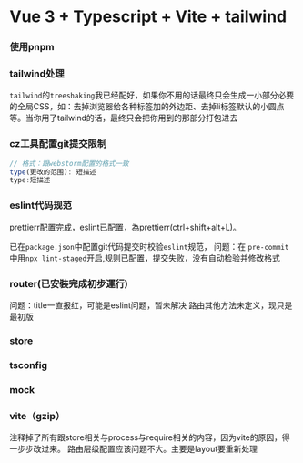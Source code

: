 # Vue 3 + Typescript + Vite + tailwind

### 使用pnpm

### tailwind处理
`tailwind`的`treeshaking`我已经配好，如果你不用的话最终只会生成一小部分必要的全局CSS，如：去掉浏览器给各种标签加的外边距、去掉li标签默认的小圆点等。当你用了tailwind的话，最终只会把你用到的那部分打包进去

### cz工具配置git提交限制
```js
// 格式：跟webstorm配置的格式一致
type(更改的范围): 短描述
type:短描述
```

### eslint代码规范
prettierr配置完成，eslint已配置，為prettierr(ctrl+shift+alt+L)。

已在`package.json`中配置git代码提交时校验`eslint`规范，
问题：在 `pre-commit`中用`npx lint-staged`开启,规则已配置，提交失败，没有自动检验并修改格式

### router(已安裝完成初步運行)
问题：title一直报红，可能是eslint问题，暂未解决
路由其他方法未定义，现只是最初版

### store
###  tsconfig
### mock
### vite（gzip）

注释掉了所有跟store相关与process与require相关的内容，因为vite的原因，得一步步改过来。
路由层级配置应该问题不大。主要是layout要重新处理

